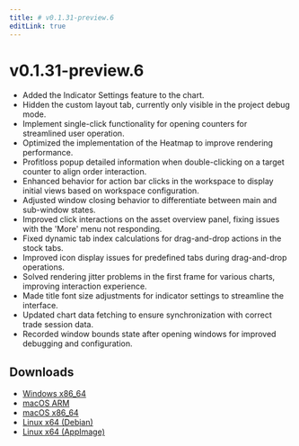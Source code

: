 ```yaml
---
title: # v0.1.31-preview.6
editLink: true
---
```


# v0.1.31-preview.6 <Badge type="warning" text="preview" />

- Added the Indicator Settings feature to the chart.
- Hidden the custom layout tab, currently only visible in the project debug mode.
- Implement single-click functionality for opening counters for streamlined user operation.
- Optimized the implementation of the Heatmap to improve rendering performance.
- Profitloss popup detailed information when double-clicking on a target counter to align order interaction.
- Enhanced behavior for action bar clicks in the workspace to display initial views based on workspace configuration.
- Adjusted window closing behavior to differentiate between main and sub-window states.
- Improved click interactions on the asset overview panel, fixing issues with the 'More' menu not responding.
- Fixed dynamic tab index calculations for drag-and-drop actions in the stock tabs.
- Improved icon display issues for predefined tabs during drag-and-drop operations.
- Solved rendering jitter problems in the first frame for various charts, improving interaction experience.
- Made title font size adjustments for indicator settings to streamline the interface.
- Updated chart data fetching to ensure synchronization with correct trade session data.
- Recorded window bounds state after opening windows for improved debugging and configuration.

## Downloads

- [Windows x86_64](https://assets.lbkrs.com/github/release/longbridge-desktop/preview/longbridge-v0.1.31-preview.6-windows-x86_64.zip)
- [macOS ARM](https://assets.lbkrs.com/github/release/longbridge-desktop/preview/longbridge-v0.1.31-preview.6-macos-aarch64.dmg)
- [macOS x86_64](https://assets.lbkrs.com/github/release/longbridge-desktop/preview/longbridge-v0.1.31-preview.6-macos-x86_64.dmg)
- [Linux x64 (Debian)](https://assets.lbkrs.com/github/release/longbridge-desktop/preview/longbridge-v0.1.31-preview.6-linux-x86_64.deb)
- [Linux x64 (AppImage)](https://assets.lbkrs.com/github/release/longbridge-desktop/preview/longbridge-v0.1.31-preview.6-linux-x86_64.AppImage)

